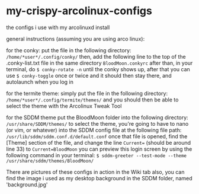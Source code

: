 # my-crispy-arcolinux-configs
the configs i use with my arcolinuxd install

general instructions (assuming you are using arco linux):
  
  for the conky:
    put the file in the following directory: `/home/*user*/.config/conky/`
    then, add the following line to the top of the .conky-list.txt file in the same directory
      `BloodMoon.conkyrc`
    after than, in your terminal, do 
      `$ conky-rotate -n`
    until the conky shows up, after that you can use 
      `$ conky-toggle`
    once or twice and it should then stay there, and autolaunch when you log in
    
  for the termite theme:
    simply put the file in the following directory: `/home/*user*/.config/termite/themes/`
    and you should then be able to select the theme with the Arcolinux Tweak Tool
  
  for the SDDM theme
    put the BloodMoon folder into the following directory: `/usr/share/SDDM/themes/`
    to select the theme, you're going to have to nano (or vim, or whatever) into the SDDM config file at the following file path: 
      `/usr/lib/sddm/sddm.conf.d/default.conf`
    once that file is opened, find the [Theme] section of the file, and change the line `Current=` (should be around line 33) to `Current=BloodMoon`
    you can preview this login screen by using the following command in your terminal:
    `$ sddm-greeter --test-mode --theme /usr/share/sddm/themes/BloodMoon/`
    

There are pictures of these configs in action in the Wiki tab
also, you can find the image i used as my desktop background in the SDDM folder, named 'background.jpg'
